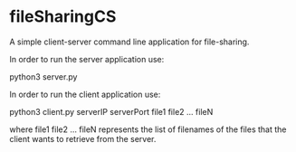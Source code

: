 # fileSharingCS
A simple client-server command line application for file-sharing.

In order to run the server application use:

python3 server.py

In order to run the client application use:

python3 client.py serverIP serverPort file1 file2 ... fileN
  
where file1 file2 ... fileN represents the list of filenames of the files that the client wants to retrieve from the server.
